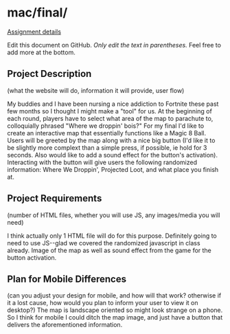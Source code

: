# mac/final/

[Assignment details](/homework/final)

Edit this document on GitHub. _Only edit the text in parentheses._ Feel free to add more at the bottom.

## Project Description

(what the website will do, information it will provide, user flow)

My buddies and I have been nursing a nice addiction to Fortnite these past few months so I thought I might make a "tool" for us. At the beginning of each round, players have to select what area of the map to parachute to, colloquially phrased "Where we droppin' bois?" For my final I'd like to create an interactive map that essentially functions like a Magic 8 Ball. Users will be greeted by the map along with a nice big button (I'd like it to be slightly more complext than a simple press, if possible, ie hold for 3 seconds. Also would like to add a sound effect for the button's activation). Interacting with the button will give users the following randomized information: Where We Droppin', Projected Loot, and what place you finish at.

## Project Requirements

(number of HTML files, whether you will use JS, any images/media you will need)

I think actually only 1 HTML file will do for this purpose. Definitely going to need to use JS--glad we covered the randomized javascript in class already. Image of the map as well as sound effect from the game for the button activation. 

## Plan for Mobile Differences

(can you adjust your design for mobile, and how will that work? otherwise if it a lost cause, how would you plan to inform your user to view it on desktop?)
The map is landscape oriented so might look strange on a phone. So I think for mobile I could ditch the map image, and just have a button that delivers the aforementioned information. 
